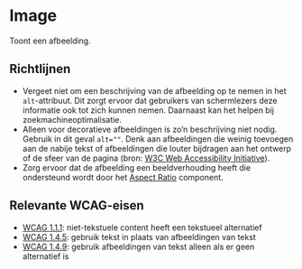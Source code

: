 # Image

Toont een afbeelding.

## Richtlijnen

- Vergeet niet om een beschrijving van de afbeelding op te nemen in het `alt`-attribuut.
  Dit zorgt ervoor dat gebruikers van schermlezers deze informatie ook tot zich kunnen nemen.
  Daarnaast kan het helpen bij zoekmachineoptimalisatie.
- Alleen voor decoratieve afbeeldingen is zo’n beschrijving niet nodig. Gebruik in dit geval `alt=""`.
  Denk aan afbeeldingen die weinig toevoegen aan de nabije tekst of afbeeldingen die louter bijdragen aan het ontwerp of de sfeer van de pagina (bron: [W3C Web Accessibility Initiative](https://www.w3.org/WAI/tutorials/images/decorative/)).
- Zorg ervoor dat de afbeelding een beeldverhouding heeft die ondersteund wordt door het [Aspect Ratio](?path=/docs/layout-aspect-ratio--docs) component.

## Relevante WCAG-eisen

- [WCAG 1.1.1](https://www.w3.org/TR/WCAG22/#non-text-content): niet-tekstuele content heeft een tekstueel alternatief
- [WCAG 1.4.5](https://www.w3.org/TR/WCAG22/#images-of-text): gebruik tekst in plaats van afbeeldingen van tekst
- [WCAG 1.4.9](https://www.w3.org/TR/WCAG22/#images-of-text-no-exception): gebruik afbeeldingen van tekst alleen als er geen alternatief is

